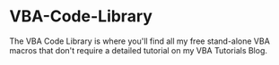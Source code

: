 # VBA-Code-Library
The VBA Code Library is where you'll find all my free stand-alone VBA macros that don't require a detailed tutorial on my VBA Tutorials Blog.
